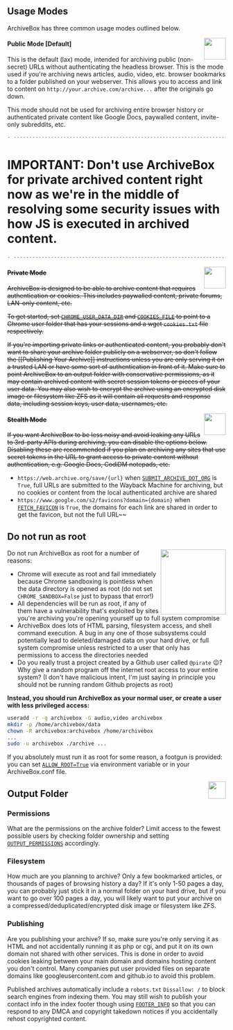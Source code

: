 ## Usage Modes

ArchiveBox has three common usage modes outlined below.

<img src="https://i.imgur.com/K3dZcjG.png" width="50px" align="right"/>

#### Public Mode [Default]

This is the default (lax) mode, intended for archiving public (non-secret) URLs without authenticating the headless browser.  This is the mode used if you're archiving news articles, audio, video, etc. browser bookmarks to a folder published on your webserver. This allows you to access and link to content on `http://your.archive.com/archive...` after the originals go down.

This mode should not be used for archiving entire browser history or authenticated private content like Google Docs, paywalled content, invite-only subreddits, etc.

```diff
- ----------------------------------------------------------------------
```

# IMPORTANT: Don't use ArchiveBox for private archived content right now as we're in the middle of resolving some security issues with how JS is executed in archived content.

```diff
- ----------------------------------------------------------------------
```

<img src="https://i.imgur.com/xg6TxoK.png" width="50px" align="right"/>

#### ~~Private Mode~~

~~ArchiveBox is designed to be able to archive content that requires authentication or cookies.  This includes paywalled content, private forums, LAN-only content, etc.~~

~~To get started, set [`CHROME_USER_DATA_DIR`](https://github.com/pirate/ArchiveBox/wiki/Configuration#chrome_user_data_dir) and [`COOKIES_FILE`](https://github.com/pirate/ArchiveBox/wiki/Configuration#COOKIES_FILE) to point to a Chrome user folder that has your sessions and a wget `cookies.txt` file respectively.~~

~~If you're importing private links or authenticated content, you probably don't want to share your archive folder publicly on a webserver, so don't follow the [[Publishing Your Archive]] instructions unless you are only serving it on a trusted LAN or have some sort of authentication in front of it.  Make sure to point ArchiveBox to an output folder with conservative permissions, as it may contain archived content with secret session tokens or pieces of your user data.  You may also wish to encrypt the archive using an encrypted disk image or filesystem like ZFS as it will contain all requests and response data, including session keys, user data, usernames, etc.~~

<img src="https://i.imgur.com/DfyQUDV.png" width="50px" align="right"/>

#### ~~Stealth Mode~~

~~If you want ArchiveBox to be less noisy and avoid leaking any URLs to 3rd-party APIs during archiving, you can disable the options below.  Disabling these are recommended if you plan on archiving any sites that use secret tokens in the URL to grant access to private content without authentication, e.g. Google Docs, CodiDM notepads, etc.~~

 - `https://web.archive.org/save/{url}` when [`SUBMIT_ARCHIVE_DOT_ORG`](https://github.com/pirate/ArchiveBox/wiki/Configuration#submit_archive_dot_org) is `True`, full URLs are submitted to the Wayback Machine for archiving, but no cookies or content from the local authenticated archive are shared
 - `https://www.google.com/s2/favicons?domain={domain}` when [`FETCH_FAVICON`](https://github.com/pirate/ArchiveBox/wiki/Configuration#fetch_favicon) is `True`, the domains for each link are shared in order to get the favicon, but not the full URL~~

## Do not run as root

<img src="https://i.imgur.com/yDqJc4I.jpg" width="150px" align="right">

Do not run ArchiveBox as root for a number of reasons:
 - Chrome will execute as root and fail immediately because Chrome sandboxing is pointless when the data directory is opened as root (do not set `CHROME_SANDBOX=False` just to bypass that error!)
 - All dependencies will be run as root, if any of them have a vulnerability that's exploited by sites you're archiving you're opening yourself up to full system compromise
 - ArchiveBox does lots of HTML parsing, filesystem access, and shell command execution.  A bug in any one of those subsystems could potentially lead to deleted/damaged data on your hard drive, or full system compromise unless restricted to a user that only has permissions to access the directories needed
 - Do you really trust a project created by a Github user called `@pirate` 😉? Why give a random program off the internet root access to your entire system? (I don't have malicious intent, I'm just saying in principle you should not be running random Github projects as root)

**Instead, you should run ArchiveBox as your normal user, or create a user with less privileged access:**
```bash
useradd -r -g archivebox -G audio,video archivebox
mkdir -p /home/archivebox/data
chown -R archivebox:archivebox /home/archivebox
...
sudo -u archivebox ./archive ...
```

If you absolutely must run it as root for some reason, a footgun is provided: you can set [`ALLOW_ROOT=True`](https://github.com/pirate/ArchiveBox/wiki/Configuration#ALLOW_ROOT) via environment variable or in your ArchiveBox.conf file.

<img src="https://i.imgur.com/ca1he6I.png" width="40px" align="right"/>

## Output Folder

### Permissions

What are the permissions on the archive folder? Limit access to the fewest possible users by checking folder ownership and setting [`OUTPUT_PERMISSIONS`](https://github.com/pirate/ArchiveBox/wiki/Configuration#OUTPUT_PERMISSIONS) accordingly.

### Filesystem

How much are you planning to archive?  Only a few bookmarked articles, or thousands of pages of browsing history a day?  If it's only 1-50 pages a day, you can probably just stick it in a normal folder on your hard drive, but if you want to go over 100 pages a day, you will likely want to put your archive on a compressed/deduplicated/encrypted disk image or filesystem like ZFS.

### Publishing

Are you publishing your archive? If so, make sure you're only serving it as HTML and not accidentally running it as php or cgi, and put it on its own domain not shared with other services.  This is done in order to avoid cookies leaking between your main domain and domains hosting content you don't control.  Many companies put user provided files on separate domains like googleusercontent.com and github.io to avoid this problem.

Published archives automatically include a `robots.txt` `Dissallow: /` to block search engines from indexing them. You may still wish to publish your contact info in the index footer though using [`FOOTER_INFO`](https://github.com/pirate/ArchiveBox/wiki/Configuration#FOOTER_INFO) so that you can respond to any DMCA and copyright takedown notices if you accidentally rehost copyrighted content.